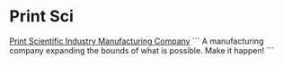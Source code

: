 <h1>Print Sci</h1>
<a href="https://www.printsci.com" target="_blank">Print Scientific Industry Manufacturing Company</a>  
```
A manufacturing company expanding the bounds of what is possible. Make it happen!
```